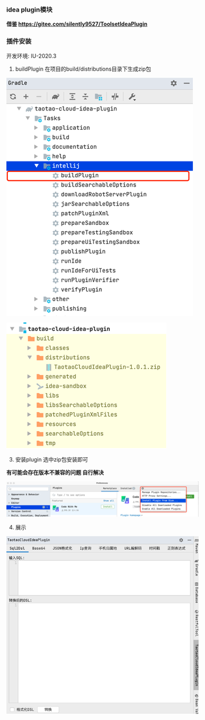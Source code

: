 ### idea plugin模块

**借鉴 https://gitee.com/silently9527/ToolsetIdeaPlugin**

### 插件安装

开发环境: IU-2020.3

1. buildPlugin 在项目的build/distributions目录下生成zip包

![](./snapshot/img_1.png)

![](./snapshot/img_4.png)

3. 安装plugin 选中zip包安装即可 

**有可能会存在版本不兼容的问题 自行解决**

![](./snapshot/img_2.png)

4. 展示

![](./snapshot/img_5.png)
